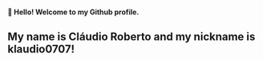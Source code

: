 #### 👋 Hello! Welcome to my Github profile.
## My name is Cláudio Roberto and my nickname is klaudio0707!

<!--
I'm a computer technician, but I'm currently studying Systems Analysis and Development in Nassau.

I'm developing some new projects to gain knowledge and thus get my first job as a dev.

-->
